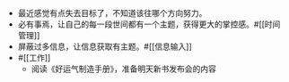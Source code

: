 - 最近感觉有点失去目标了，不知道该往哪个方向努力。
- 必有事焉，让自己的每一段世间都有一个主题，获得更大的掌控感。#[[时间管理]]
- 屏蔽过多信息，让信息获取有主题。#[[信息输入]]
- #[[工作]]
    - 阅读《好运气制造手册》，准备明天新书发布会的内容
